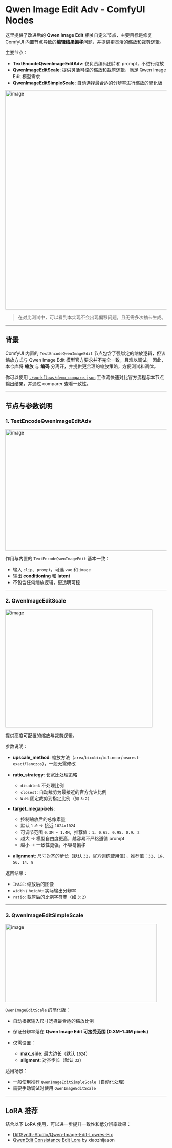 # Qwen Image Edit Adv - ComfyUI Nodes

这里提供了改进后的 **Qwen Image Edit** 相关自定义节点，主要目标是修复 ComfyUI 内置节点导致的**编辑结果偏移**问题，并提供更灵活的缩放和裁剪逻辑。

主要节点：

- **TextEncodeQwenImageEditAdv**: 仅负责编码图片和 prompt，不进行缩放
- **QwenImageEditScale**: 提供灵活可控的缩放和裁剪逻辑，满足 Qwen Image Edit 模型需求
- **QwenImageEditSimpleScale**: 自动选择最合适的分辨率进行缩放的简化版

<img width="946" height="683" alt="image" src="https://github.com/user-attachments/assets/4f57406b-5b11-4738-a833-2eaed4e54c0f" />

> 在对比测试中，可以看到本实现不会出现偏移问题，且无需多次抽卡生成。

---

## 背景

ComfyUI 内置的 `TextEncodeQwenImageEdit` 节点包含了强绑定的缩放逻辑，但该缩放方式与 Qwen Image Edit 模型官方要求并不完全一致，且难以调试。
因此，本仓库将 **缩放** 与 **编码** 分离开，并提供更合理的缩放策略，方便测试和调优。

你可以使用 [`./workflows/demo_compare.json`](./workflows/demo_compare.json) 工作流快速对比官方流程与本节点输出结果，并通过 comparer 查看一致性。

---

## 节点与参数说明

### 1. TextEncodeQwenImageEditAdv

<img width="675" height="378" alt="image" src="https://github.com/user-attachments/assets/69a05fe7-b213-43bf-bfee-47f88fda65d4" />

作用与内置的 `TextEncodeQwenImageEdit` 基本一致：

- 输入 `clip`、`prompt`，可选 `vae` 和 `image`
- 输出 **conditioning** 和 **latent**
- 不包含任何缩放逻辑，更透明可控

---

### 2. QwenImageEditScale

<img width="459" height="368" alt="image" src="https://github.com/user-attachments/assets/548bcec4-9533-4e25-aef4-e30ffd0a9542" />

提供高度可配置的缩放与裁剪逻辑。

参数说明：

- **upscale_method**: 缩放方法（`area`/`bicubic`/`bilinear`/`nearest-exact`/`lanczos`），一般无需修改
- **ratio_strategy**: 长宽比处理策略

  - `disabled`: 不处理比例
  - `closest`: 自动裁剪为最接近的官方允许比例
  - `W:H`: 固定裁剪到指定比例（如 `3:2`）

- **target_megapixels**:

  - 控制缩放后的总像素量
  - 默认 `1.0` → 接近 `1024x1024`
  - 可调节范围 `0.3M ~ 1.4M`，推荐值：`1`、`0.65`、`0.95`、`0.9`、`2`
  - 越大 → 模型自由度更高，越容易不严格遵循 prompt
  - 越小 → 一致性更强，不容易偏移

- **alignment**: 尺寸对齐的步长（默认 `32`，官方训练使用值），推荐值：`32`、`16`、`56`、`14`、`8`

返回结果：

- `IMAGE`: 缩放后的图像
- `width` / `height`: 实际输出分辨率
- `ratio`: 裁剪后的比例字符串（如 `3:2`）

---

### 3. QwenImageEditSimpleScale

<img width="473" height="244" alt="image" src="https://github.com/user-attachments/assets/b7f18ef8-1513-4899-a4bd-3392adf89980" />

`QwenImageEditScale` 的简化版：

- 自动根据输入尺寸选择最合适的缩放比例
- 保证分辨率落在 **Qwen Image Edit 可接受范围 (0.3M–1.4M pixels)**
- 仅需设置：

  - **max_side**: 最大边长（默认 `1024`）
  - **aligment**: 对齐步长（默认 `32`）

适用场景：

- 一般使用推荐 `QwenImageEditSimpleScale`（自动化处理）
- 需要手动调试时使用 `QwenImageEditScale`

---

## LoRA 推荐

结合以下 LoRA 使用，可以进一步提升一致性和低分辨率效果：

- [DiffSynth-Studio/Qwen-Image-Edit-Lowres-Fix](https://modelscope.cn/models/DiffSynth-Studio/Qwen-Image-Edit-Lowres-Fix/files)
- [QwenEdit Consistance Edit Lora](https://civitai.com/models/1939453/qwenedit-consistance-edit-lora) by xiaozhijason

